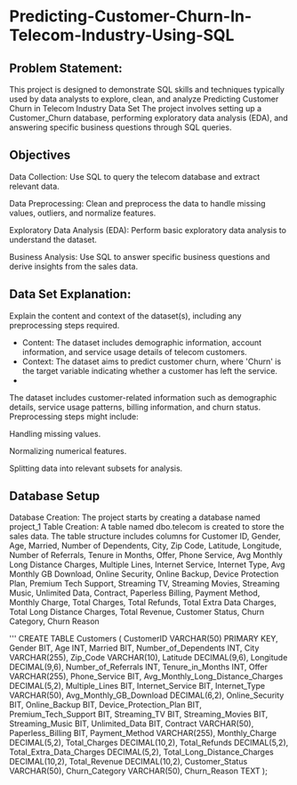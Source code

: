 # Predicting-Customer-Churn-In-Telecom-Industry-Using-SQL
## Problem Statement:
This project is designed to demonstrate SQL skills and techniques typically used by data analysts to explore, clean, and analyze
Predicting Customer Churn in Telecom Industry Data Set The project involves setting up a Customer_Churn database, performing exploratory data analysis (EDA), and answering specific business questions through SQL queries.

## Objectives
Data Collection: Use SQL to query the telecom database and extract relevant data.

Data Preprocessing: Clean and preprocess the data to handle missing values, outliers, and normalize features.


Exploratory Data Analysis (EDA): Perform basic exploratory data analysis to understand the dataset.

Business Analysis: Use SQL to answer specific business questions and derive insights from the sales data.

## Data Set Explanation:
Explain the content and context of the dataset(s), including any preprocessing steps required.

- Content: The dataset includes demographic information, account information, and service usage details of telecom customers.
- Context: The dataset aims to predict customer churn, where 'Churn' is the target variable indicating whether a customer has left the service.
- 
The dataset includes customer-related information such as demographic details, service usage patterns, billing information, and churn status. Preprocessing steps might include:

Handling missing values.

Normalizing numerical features.

Splitting data into relevant subsets for analysis.

## Database Setup 
Database Creation: The project starts by creating a database named project_1
Table Creation: A table named dbo.telecom  is created to store the sales data. The table structure includes columns for Customer ID, Gender, Age, Married, Number of Dependents, City, Zip Code, Latitude, Longitude, Number of Referrals, Tenure in Months, Offer, Phone Service, Avg Monthly Long Distance Charges, Multiple Lines, Internet Service, Internet Type, Avg Monthly GB Download, Online Security, Online Backup, Device Protection Plan, Premium Tech Support, Streaming TV, Streaming Movies, Streaming Music, Unlimited Data, Contract, Paperless Billing, Payment Method, Monthly Charge, Total Charges, Total Refunds, Total Extra Data Charges, Total Long Distance Charges, Total Revenue, Customer Status, Churn Category, Churn Reason

''' CREATE TABLE Customers (
    CustomerID VARCHAR(50) PRIMARY KEY,
    Gender BIT,
    Age INT,
    Married BIT,
    Number_of_Dependents INT,
    City VARCHAR(255),
    Zip_Code VARCHAR(10),
    Latitude DECIMAL(9,6),
    Longitude DECIMAL(9,6),
    Number_of_Referrals INT,
    Tenure_in_Months INT,
    Offer VARCHAR(255),
    Phone_Service BIT,
    Avg_Monthly_Long_Distance_Charges DECIMAL(5,2),
    Multiple_Lines BIT,
    Internet_Service BIT,
    Internet_Type VARCHAR(50),
    Avg_Monthly_GB_Download DECIMAL(6,2),
    Online_Security BIT,
    Online_Backup BIT,
    Device_Protection_Plan BIT,
    Premium_Tech_Support BIT,
    Streaming_TV BIT,
    Streaming_Movies BIT,
    Streaming_Music BIT,
    Unlimited_Data BIT,
    Contract VARCHAR(50),
    Paperless_Billing BIT,
    Payment_Method VARCHAR(255),
    Monthly_Charge DECIMAL(5,2),
    Total_Charges DECIMAL(10,2),
    Total_Refunds DECIMAL(5,2),
    Total_Extra_Data_Charges DECIMAL(5,2),
    Total_Long_Distance_Charges DECIMAL(10,2),
    Total_Revenue DECIMAL(10,2),
    Customer_Status VARCHAR(50),
    Churn_Category VARCHAR(50),
    Churn_Reason TEXT
);
